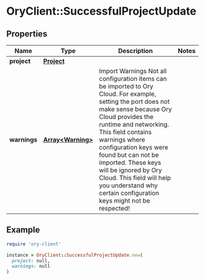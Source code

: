 # OryClient::SuccessfulProjectUpdate

## Properties

| Name | Type | Description | Notes |
| ---- | ---- | ----------- | ----- |
| **project** | [**Project**](Project.md) |  |  |
| **warnings** | [**Array&lt;Warning&gt;**](Warning.md) | Import Warnings  Not all configuration items can be imported to Ory Cloud. For example, setting the port does not make sense because Ory Cloud provides the runtime and networking.  This field contains warnings where configuration keys were found but can not be imported. These keys will be ignored by Ory Cloud. This field will help you understand why certain configuration keys might not be respected! |  |

## Example

```ruby
require 'ory-client'

instance = OryClient::SuccessfulProjectUpdate.new(
  project: null,
  warnings: null
)
```

